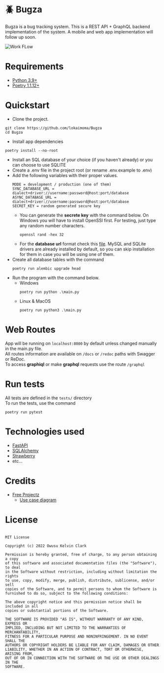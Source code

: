 # 🪲 Bugza

Bugza is a bug tracking system. This is a REST API + GraphQL backend implementation of the system. A mobile and web app
implementation will follow up soon.

![Work FLow](https://github.com/lokaimoma/BUGZA/actions/workflows/run_tests.yml/badge.svg)

# Requirements

+ [Python 3.9+](https://www.python.org/downloads/)
+ [Poetry 1.1.12+](https://python-poetry.org/docs/#installation)

# Quickstart

+ Clone the project.

```commandline
git clone https://github.com/lokaimoma/Bugza
cd Bugza
```

+ Install app dependencies

```commandline
poetry install --no-root
```

+ Install an SQL database of your choice (if you haven't already) or you can choose to use SQLITE
+ Create a .env file in the project root (or rename .env.example to .env)
+ Add the following variables with their proper values.
    ```
    MODE = development / production (one of them)
    SYNC_DATABASE_URL = dialect+driver://username:password@host:port/database
    ASYNC_DATABASE_URL = dialect+driver://username:password@host:port/database
    SECRET_KEY = random generated secure key 
    ```
    + You can generate the **secrete key** with the command below. On Windows you will have to install OpenSSl first.
      For testing, just type any random number characters.
      ```commandline
      openssl rand -hex 32
      ```
    + For the **database url** format check this [file](database_url_format.md). MySQL and SQLite drivers are already
      installed by default, so you can skip installation for them in case you will be using one of them.
+ Create all database tables with the command
  ```commandline
  poetry run alembic upgrade head
  ```
+ Run the program with the command below.
    + Windows
      ```commandline
      poetry run python .\main.py
      ```
    + Linux & MacOS
      ```commandline
      poetry run python3 .\main.py
      ```

# Web Routes
App will be running on `localhost:8000` by default unless changed manually in the main.py file.   
All routes information are available on `/docs` or `/redoc` paths with Swagger or ReDoc.   
To access **graphiql** or make **graphql** requests use the route `/graphql`

# Run tests

All tests are defined in the `tests/` directory   
To run the tests, use the command

```commandline
poetry run pytest
```

# Technologies used

+ [FastAPI](https://fastapi.tiangolo.com/)
+ [SQLAlchemy](https://www.sqlalchemy.org/)
+ [Strawberry](https://strawberry.rocks/)
+ etc...

# Credits

+ [Free Projectz](https://www.freeprojectz.com/)
    + [Use case diagram](https://www.freeprojectz.com/use-case/bug-tracking-system-use-case-diagram)

# License
```
      
MIT License

Copyright (c) 2022 Owusu Kelvin Clark

Permission is hereby granted, free of charge, to any person obtaining a copy
of this software and associated documentation files (the "Software"), to deal
in the Software without restriction, including without limitation the rights
to use, copy, modify, merge, publish, distribute, sublicense, and/or sell
copies of the Software, and to permit persons to whom the Software is
furnished to do so, subject to the following conditions:

The above copyright notice and this permission notice shall be included in all
copies or substantial portions of the Software.

THE SOFTWARE IS PROVIDED "AS IS", WITHOUT WARRANTY OF ANY KIND, EXPRESS OR
IMPLIED, INCLUDING BUT NOT LIMITED TO THE WARRANTIES OF MERCHANTABILITY,
FITNESS FOR A PARTICULAR PURPOSE AND NONINFRINGEMENT. IN NO EVENT SHALL THE
AUTHORS OR COPYRIGHT HOLDERS BE LIABLE FOR ANY CLAIM, DAMAGES OR OTHER
LIABILITY, WHETHER IN AN ACTION OF CONTRACT, TORT OR OTHERWISE, ARISING FROM,
OUT OF OR IN CONNECTION WITH THE SOFTWARE OR THE USE OR OTHER DEALINGS IN THE
SOFTWARE.
```
